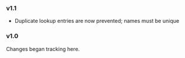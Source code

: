 ### v1.1
- Duplicate lookup entries are now prevented; names must be unique

### v1.0
Changes began tracking here.